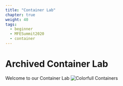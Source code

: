 ```yaml
---
title: "Container Lab"
chapter: true
weight: 40
tags:
  - beginner
  - MFESummit2020
  - container
---
```


# Archived Container Lab

Welcome to our Container Lab 
![Colorfull Containers](/images/mfe/colorful-containers.jpg)
